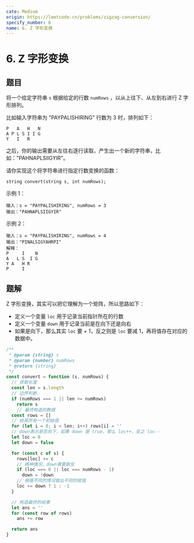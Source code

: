 ```yaml
---
cate: Medium
origin: https://leetcode.cn/problems/zigzag-conversion/
specify_number: 6
name: 6. Z 字形变换
---
```


# 6. Z 字形变换

## 题目

将一个给定字符串 `s` 根据给定的行数 `numRows` ，以从上往下、从左到右进行 Z 字形排列。

比如输入字符串为 "PAYPALISHIRING" 行数为 3 时，排列如下：

```
P   A   H   N
A P L S I I G
Y   I   R
```

之后，你的输出需要从左往右逐行读取，产生出一个新的字符串，比如："PAHNAPLSIIGYIR"。

请你实现这个将字符串进行指定行数变换的函数：

```
string convert(string s, int numRows);
```

示例 1：

```
输入：s = "PAYPALISHIRING", numRows = 3
输出："PAHNAPLSIIGYIR"
```

示例 2：

```
输入：s = "PAYPALISHIRING", numRows = 4
输出："PINALSIGYAHRPI"
解释：
P     I    N
A   L S  I G
Y A   H R
P     I
```

## 题解

Z 字形变换，其实可以把它理解为一个矩阵，所以思路如下：

- 定义一个变量 `loc` 用于记录当前指针所在的行数
- 定义一个变量 `down` 用于记录当前是在向下还是向右
- 如果是向下，那么其实 `loc` 要 + 1，反之则是 `loc` 要减 1，再将值存在对应的数据中。

```js
/**
 * @param {string} s
 * @param {number} numRows
 * @return {string}
 */
const convert = function (s, numRows) {
  // 获取长度
  const len = s.length
  // 边界判断
  if (numRows === 1 || len <= numRows)
    return s
    // 最终构造的数据
  const rows = []
  // 给其所有一个初始值
  for (let i = 0; i < len; i++) rows[i] = ''
  // down表示是否向下，如果 down 是 true，那么 loc++，反之 loc--
  let loc = 0
  let down = false

  for (const c of s) {
    rows[loc] += c
    // 两种情况，down需要取反
    if (loc === 0 || loc === numRows - 1)
      down = !down
    // 根据不同的情况做出不同的赋值
    loc += down ? 1 : -1
  }

  // 构造最终的结果
  let ans = ''
  for (const row of rows)
    ans += row

  return ans
}
```